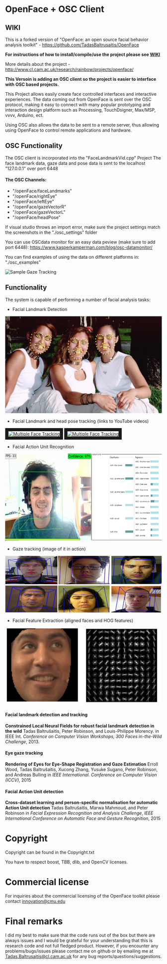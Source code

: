 # OpenFace + OSC Client

## WIKI
This is a forked version of "OpenFace: an open source facial behavior analysis toolkit" - https://github.com/TadasBaltrusaitis/OpenFace

**For instructions of how to install/compile/use the project please see [WIKI](https://github.com/TadasBaltrusaitis/OpenFace/wiki)**

More details about the project - http://www.cl.cam.ac.uk/research/rainbow/projects/openface/

**This Versoin is adding an OSC client so the project is easier to interface with OSC based projects.**

This Project allows easily create face controlled interfaces and interactive experiences. The data coming out from OpenFace is sent over the OSC protocol, making it easy to connect with many popular prototyping and interaction design platform such as Processing, TouchDsigner, Max/MSP, vvvv, Arduino, ect.

Using OSC also allows the data to be sent to a remote server, thus allowing using OpenFace to control remote applications and hardware.

## OSC Functionality

The OSC client is incorporated into the "FaceLandmarkVid.cpp" Project
The face landmark data, gaze data and pose data is sent to the localhost "127.0.0.1"
over port 6448

#### The OSC Channels:

- "/openFace/faceLandmarks"
- "/openFace/rightEye"
- "/openFace/leftEye"
- "/openFace/gazeVectorR"
- "/openFace/gazeVectorL"
- "/openFace/headPose"

If visual studio throws an import error, make sure the project settings match the screenshots in the "./osc_settings" folder

You can use OSCdata monitor for an easy data peview (make sure to add port 6448): https://www.kasperkamperman.com/blog/osc-datamonitor/

You can find examples of using the data on different platforms in: "./osc_examples"

![Sample Gaze Tracking](https://media.giphy.com/media/IOZ6sD98zbzEI/giphy.gif)

## Functionality

The system is capable of performing a number of facial analysis tasks:

- Facial Landmark Detection

![Sample facial landmark detection image](https://github.com/TadasBaltrusaitis/OpenFace/blob/master/imgs/multi_face_img.png)

- Facial Landmark and head pose tracking (links to YouTube videos)

<a href="https://www.youtube.com/watch?v=V7rV0uy7heQ" target="_blank"><img src="http://img.youtube.com/vi/V7rV0uy7heQ/0.jpg" alt="Multiple Face Tracking" width="240" height="180" border="10" /></a>
<a href="https://www.youtube.com/watch?v=vYOa8Pif5lY" target="_blank"><img src="http://img.youtube.com/vi/vYOa8Pif5lY/0.jpg" alt="Multiple Face Tracking" width="240" height="180" border="10" /></a>

- Facial Action Unit Recognition

<img src="https://github.com/TadasBaltrusaitis/OpenFace/blob/master/imgs/au_sample.png" height="280" width="600" >

- Gaze tracking (image of it in action)

<img src="https://github.com/TadasBaltrusaitis/OpenFace/blob/master/imgs/gaze_ex.png" height="182" width="600" >

- Facial Feature Extraction (aligned faces and HOG features)

![Sample aligned face and HOG image](https://github.com/TadasBaltrusaitis/OpenFace/blob/master/imgs/appearance.png)

#### Facial landmark detection and tracking

**Constrained Local Neural Fields for robust facial landmark detection in the wild**
Tadas Baltrušaitis, Peter Robinson, and Louis-Philippe Morency. 
in IEEE Int. *Conference on Computer Vision Workshops, 300 Faces in-the-Wild Challenge*, 2013.  

#### Eye gaze tracking

**Rendering of Eyes for Eye-Shape Registration and Gaze Estimation**
Erroll Wood, Tadas Baltrušaitis, Xucong Zhang, Yusuke Sugano, Peter Robinson, and Andreas Bulling 
in *IEEE International. Conference on Computer Vision (ICCV)*,  2015 

#### Facial Action Unit detection

**Cross-dataset learning and person-specific normalisation for automatic Action Unit detection**
Tadas Baltrušaitis, Marwa Mahmoud, and Peter Robinson 
in *Facial Expression Recognition and Analysis Challenge*, 
*IEEE International Conference on Automatic Face and Gesture Recognition*, 2015 

# Copyright

Copyright can be found in the Copyright.txt

You have to respect boost, TBB, dlib, and OpenCV licenses.

# Commercial license

For inquiries about the commercial licensing of the OpenFace toolkit please contact innovation@cmu.edu

# Final remarks

I did my best to make sure that the code runs out of the box but there are always issues and I would be grateful for your understanding that this is research code and not full fledged product. However, if you encounter any problems/bugs/issues please contact me on github or by emailing me at Tadas.Baltrusaitis@cl.cam.ac.uk for any bug reports/questions/suggestions. 

